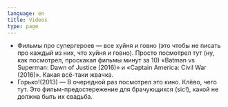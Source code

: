 ```yaml
---
language: en
title: Videos
type: page
---
```


- Фильмы про супергероев — все хуйня и говно (это чтобы не писать про каждый из них, что хуйня и
  говно). Просто посмотрел тут (ну, как посмотрел, проскакал фильмы минут за 10) «Batman vs
  Superman: Dawn of Justice (2016)» и «Captain America: Civil War (2016)». Какая всё-таки жвачка.
- Горько!(2013) — В очередной раз посмотрел это кино. Клёво, чего тут. Это фильм-предостережение для
  брачующихся (sic!), какой не должна быть их свадьба.
